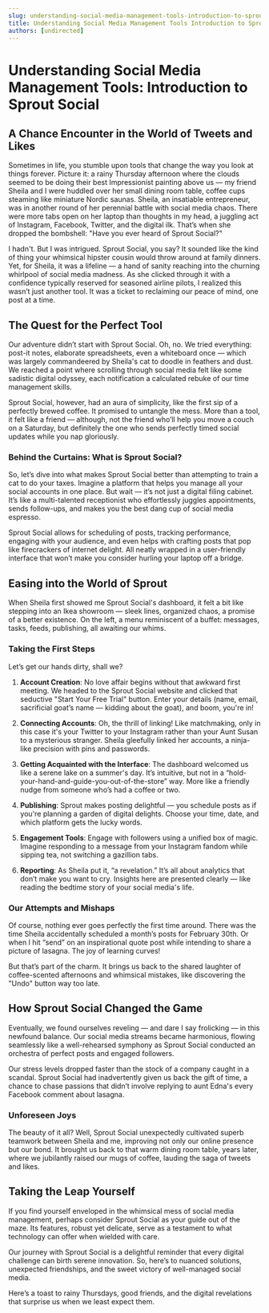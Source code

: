 ```yaml
---
slug: understanding-social-media-management-tools-introduction-to-sprout-social
title: Understanding Social Media Management Tools Introduction to Sprout Social
authors: [undirected]
---
```



# Understanding Social Media Management Tools: Introduction to Sprout Social

## A Chance Encounter in the World of Tweets and Likes

Sometimes in life, you stumble upon tools that change the way you look at things forever. Picture it: a rainy Thursday afternoon where the clouds seemed to be doing their best Impressionist painting above us — my friend Sheila and I were huddled over her small dining room table, coffee cups steaming like miniature Nordic saunas. Sheila, an insatiable entrepreneur, was in another round of her perennial battle with social media chaos. There were more tabs open on her laptop than thoughts in my head, a juggling act of Instagram, Facebook, Twitter, and the digital ilk. That’s when she dropped the bombshell: "Have you ever heard of Sprout Social?"

I hadn't. But I was intrigued. Sprout Social, you say? It sounded like the kind of thing your whimsical hipster cousin would throw around at family dinners. Yet, for Sheila, it was a lifeline — a hand of sanity reaching into the churning whirlpool of social media madness. As she clicked through it with a confidence typically reserved for seasoned airline pilots, I realized this wasn’t just another tool. It was a ticket to reclaiming our peace of mind, one post at a time.

## The Quest for the Perfect Tool

Our adventure didn’t start with Sprout Social. Oh, no. We tried everything: post-it notes, elaborate spreadsheets, even a whiteboard once — which was largely commandeered by Sheila's cat to doodle in feathers and dust. We reached a point where scrolling through social media felt like some sadistic digital odyssey, each notification a calculated rebuke of our time management skills.

Sprout Social, however, had an aura of simplicity, like the first sip of a perfectly brewed coffee. It promised to untangle the mess. More than a tool, it felt like a friend — although, not the friend who’ll help you move a couch on a Saturday, but definitely the one who sends perfectly timed social updates while you nap gloriously.

### Behind the Curtains: What is Sprout Social?

So, let’s dive into what makes Sprout Social better than attempting to train a cat to do your taxes. Imagine a platform that helps you manage all your social accounts in one place. But wait — it’s not just a digital filing cabinet. It’s like a multi-talented receptionist who effortlessly juggles appointments, sends follow-ups, and makes you the best dang cup of social media espresso.

Sprout Social allows for scheduling of posts, tracking performance, engaging with your audience, and even helps with crafting posts that pop like firecrackers of internet delight. All neatly wrapped in a user-friendly interface that won’t make you consider hurling your laptop off a bridge.

## Easing into the World of Sprout

When Sheila first showed me Sprout Social's dashboard, it felt a bit like stepping into an Ikea showroom — sleek lines, organized chaos, a promise of a better existence. On the left, a menu reminiscent of a buffet: messages, tasks, feeds, publishing, all awaiting our whims.

### Taking the First Steps

Let’s get our hands dirty, shall we?

1. **Account Creation**: No love affair begins without that awkward first meeting. We headed to the Sprout Social website and clicked that seductive "Start Your Free Trial" button. Enter your details (name, email, sacrificial goat’s name — kidding about the goat), and boom, you're in!

2. **Connecting Accounts**: Oh, the thrill of linking! Like matchmaking, only in this case it's your Twitter to your Instagram rather than your Aunt Susan to a mysterious stranger. Sheila gleefully linked her accounts, a ninja-like precision with pins and passwords.

3. **Getting Acquainted with the Interface**: The dashboard welcomed us like a serene lake on a summer's day. It’s intuitive, but not in a “hold-your-hand-and-guide-you-out-of-the-store” way. More like a friendly nudge from someone who’s had a coffee or two.

4. **Publishing**: Sprout makes posting delightful — you schedule posts as if you're planning a garden of digital delights. Choose your time, date, and which platform gets the lucky words.

5. **Engagement Tools**: Engage with followers using a unified box of magic. Imagine responding to a message from your Instagram fandom while sipping tea, not switching a gazillion tabs.

6. **Reporting**: As Sheila put it, “a revelation.” It’s all about analytics that don’t make you want to cry. Insights here are presented clearly — like reading the bedtime story of your social media's life.

### Our Attempts and Mishaps

Of course, nothing ever goes perfectly the first time around. There was the time Sheila accidentally scheduled a month’s posts for February 30th. Or when I hit “send” on an inspirational quote post while intending to share a picture of lasagna. The joy of learning curves!

But that’s part of the charm. It brings us back to the shared laughter of coffee-scented afternoons and whimsical mistakes, like discovering the "Undo" button way too late.

## How Sprout Social Changed the Game

Eventually, we found ourselves reveling — and dare I say frolicking — in this newfound balance. Our social media streams became harmonious, flowing seamlessly like a well-rehearsed symphony as Sprout Social conducted an orchestra of perfect posts and engaged followers.

Our stress levels dropped faster than the stock of a company caught in a scandal. Sprout Social had inadvertently given us back the gift of time, a chance to chase passions that didn’t involve replying to aunt Edna's every Facebook comment about lasagna.

### Unforeseen Joys

The beauty of it all? Well, Sprout Social unexpectedly cultivated superb teamwork between Sheila and me, improving not only our online presence but our bond. It brought us back to that warm dining room table, years later, where we jubilantly raised our mugs of coffee, lauding the saga of tweets and likes.

## Taking the Leap Yourself

If you find yourself enveloped in the whimsical mess of social media management, perhaps consider Sprout Social as your guide out of the maze. Its features, robust yet delicate, serve as a testament to what technology can offer when wielded with care.

Our journey with Sprout Social is a delightful reminder that every digital challenge can birth serene innovation. So, here’s to nuanced solutions, unexpected friendships, and the sweet victory of well-managed social media.

Here’s a toast to rainy Thursdays, good friends, and the digital revelations that surprise us when we least expect them.